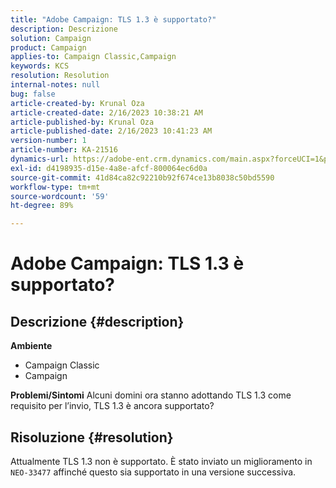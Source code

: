 ```yaml
---
title: "Adobe Campaign: TLS 1.3 è supportato?"
description: Descrizione
solution: Campaign
product: Campaign
applies-to: Campaign Classic,Campaign
keywords: KCS
resolution: Resolution
internal-notes: null
bug: false
article-created-by: Krunal Oza
article-created-date: 2/16/2023 10:38:21 AM
article-published-by: Krunal Oza
article-published-date: 2/16/2023 10:41:23 AM
version-number: 1
article-number: KA-21516
dynamics-url: https://adobe-ent.crm.dynamics.com/main.aspx?forceUCI=1&pagetype=entityrecord&etn=knowledgearticle&id=12b1b402-e6ad-ed11-aad1-6045bd006793
exl-id: d4198935-d15e-4a8e-afcf-800064ec6d0a
source-git-commit: 41d84ca82c92210b92f674ce13b8038c50bd5590
workflow-type: tm+mt
source-wordcount: '59'
ht-degree: 89%

---
```


# Adobe Campaign: TLS 1.3 è supportato?

## Descrizione {#description}

<b>Ambiente</b>
- Campaign Classic
- Campaign



<b>Problemi/Sintomi</b>
Alcuni domini ora stanno adottando TLS 1.3 come requisito per l’invio, TLS 1.3 è ancora supportato?


## Risoluzione {#resolution}


Attualmente TLS 1.3 non è supportato. È stato inviato un miglioramento in `NEO-33477` affinché questo sia supportato in una versione successiva.
